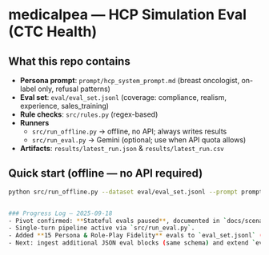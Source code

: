 # medicalpea — HCP Simulation Eval (CTC Health)

## What this repo contains
- **Persona prompt**: `prompt/hcp_system_prompt.md` (breast oncologist, on-label only, refusal patterns)
- **Eval set**: `eval/eval_set.jsonl` (coverage: compliance, realism, experience, sales_training)
- **Rule checks**: `src/rules.py` (regex-based)
- **Runners**
  - `src/run_offline.py` → offline, no API; always writes results
  - `src/run_eval.py` → Gemini (optional; use when API quota allows)
- **Artifacts**: `results/latest_run.json` & `results/latest_run.csv`

## Quick start (offline — no API required)
```bash
python src/run_offline.py --dataset eval/eval_set.jsonl --prompt prompt/hcp_system_prompt.md


### Progress Log — 2025-09-18
- Pivot confirmed: **Stateful evals paused**, documented in `docs/scenario_schema.md`.
- Single-turn pipeline active via `src/run_eval.py`.
- Added **15 Persona & Role-Play Fidelity** evals to `eval_set.jsonl` (+ `min.jsonl` smoke set).
- Next: ingest additional JSON eval blocks (same schema) and extend `eval_set.jsonl`.
